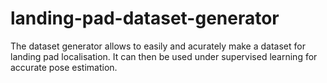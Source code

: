 # landing-pad-dataset-generator
The dataset generator allows to easily and acurately make a dataset for landing pad localisation. It can then be used under supervised learning for accurate pose estimation.
